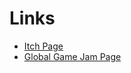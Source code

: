 # Links

- [Itch Page](https://rebecca-kerr.itch.io/pop-quiz)
- [Global Game Jam Page](https://globalgamejam.org/games/2025/pop-quiz-7)
